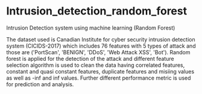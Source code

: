 # Intrusion_detection_random_forest
Intrusion Detection system using machine learning (Random Forest)

The dataset used is Canadian Institute for cyber security intrusion detection system (CICIDS-2017) which includes 76 features with 5 types of attack and those are ('PortScan', 'BENIGN', 'DDoS', 'Web Attack XSS', 'Bot'). Random forest is applied for the detection of the attack and different feature selection algorithm is used to clean the data having correlated features, constant and quasi constant features, duplicate features and misiing values as well as -inf and inf values. Further different performance metric is used for prediction and analysis.
